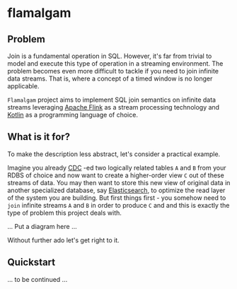 # flamalgam

## Problem

Join is a fundamental operation in SQL. However, it's far from trivial to model and execute this type of operation in 
a streaming environment. The problem becomes even more difficult to tackle if you need to join infinite data streams. 
That is, where a concept of a timed window is no longer applicable.

`Flamalgam` project aims to implement SQL join semantics on infinite data streams leveraging [Apache Flink](https://flink.apache.org/) 
as a stream processing technology and [Kotlin](https://kotlinlang.org/) as a programming language of choice.

## What is it for?

To make the description less abstract, let's consider a practical example. 

Imagine you already [CDC](https://en.wikipedia.org/wiki/Change_data_capture) -ed two logically related tables `A` and `B` 
from your RDBS of choice and now want to create a higher-order view `C` out of these streams of data. You may then want 
to store this new view of original data in another specialized database, say [Elasticsearch](https://www.elastic.co/), 
to optimize the read layer of the system you are building. But first things first - you somehow need to `join` infinite 
streams `A` and `B` in order to produce `C` and and this is exactly the type of problem this project deals with.

... Put a diagram here ...

Without further ado let's get right to it.

## Quickstart

... to be continued ...
